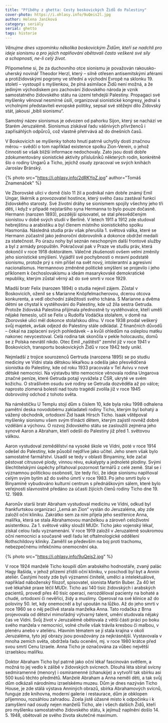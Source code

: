 ```yaml
---
title: "Příběhy z ghetta: Cesty boskovických Židů do Palestiny"
cover-photo: https://i.ohlasy.info/9uQeis2l.jpg
author: Helena Janíková
category: seriály
serial: ghetto
tags: historie
---
```


*Věnujme dnes vzpomínku několika boskovickým Židům, kteří se nadchli pro ideje sionismu a pro jejich naplňování obětovali často veškeré své síly a schopnosti, ne-li celý život.*

Připomeňme si, že za duchovního otce sionismu je považován rakousko-uherský novinář Theodor Herzl, který – silně otřesen antisemitskými aférami a protižidovskými pogromy ve střední a východní Evropě na sklonku 19. století – vystoupil s myšlenkou, že plná asimilace Židů není možná, a že jediným východiskem pro zachování židovského národa je vznik samostatného židovského státu na území tehdejší Palestiny. Propagaci své myšlenky věnoval nesmírné úsilí, organizoval sionistické kongresy, jednal s vrcholnými představiteli evropské politiky, sepsal své stěžejní dílo Židovský stát, jakousi „bibli sionismu“. 

Samotný název sionismus je odvozen od pahorku Sijon, který se nachází ve Starém Jeruzalémě. Sionismus získával řadu vášnivých přívrženců i zapřisáhlých odpůrců, což vlastně přetrvává až do dnešních časů.

V Boskovicích se myšlenky tohoto hnutí patrně uchytily dosti značnou měrou – svědčí o tom například existence spolku Zion-Verein, o jehož činnosti se však bližší informace nedochovaly. Zato jsou dosti dobře zdokumentovány sionistické aktivity příslušníků některých rodin, konkrétně šlo o rodiny Ungarů a Ticho, jejichž osudy zpracoval ve svých knihách Jaroslav Bránský.

{% photo src="https://i.ohlasy.info/2dRKYpZ.jpg" author="Tomáš Znamenáček" %}

Ve Zborovské ulici v domě číslo 11 žil a podnikal nám dobře známý Emil Ungar, likérník a provozovatel hostince, který svého času zastával funkci židovského starosty. Své životní dráhy se sionismem spojily všechny jeho tři děti, i když v případě nejstaršího syna Hermanna to bylo pouze dočasně. Hermann (narozen 1893), pozdější spisovatel, se stal přesvědčeným sionistou v době svých studií v Berlíně. V letech 1911 a 1912 zde studoval hebrejštinu a arabistiku a byl členem místního sionistického spolku Hasmonäa. Následná studia práv však přerušila 1. světová válka, které se Hermann zúčastnil jako jednoroční dobrovolník a dokonce obdržel medaili za statečnost. Po úrazu nohy byl seznán neschopným další frontové služby a byl z armády propuštěn. Pokračoval pak v Praze ve studiu práv, která dokončil v roce 1918 doktorátem. Válečné zkušenosti ovšem velmi změnily jeho sionistické smýšlení. Vyjádřil své pochybnosti o mravní podstatě sionismu, protože prý s ním přišel na svět nový, intolerantní a agresivní nacionalismus. Hermannovo změněné politické smýšlení se projevilo i jeho příklonem k čechoslovakismu a ideám masarykovské demokratické republiky, kterým zůstal věrný až do své smrti v roce 1929.

Mladší bratr Felix (narozen 1894) o studia nejevil zájem. Zůstal v Boskovicích, oženil se s Marianne Knöpfelmacherovou, dcerou otcova konkurenta, a vedl obchodní záležitosti svého tchána. S Marianne a dvěma dětmi se chystal k vystěhování do Palestiny, kde už žila sestra Getruda. Protože židovská Palestina přijímala přednostně ty vystěhovalce, kteří uměli nějaké řemeslo, učil se Felix u Rudolfa Vodáčka stolařem, v domě na Zborovské ulici měl dokonce stolařskou dílnu. V roce 1938 prodal veškerý svůj majetek, avšak odjezd do Palestiny stále odkládal. Z finančních důvodů – čekal na zaplacení svých pohledávek – a kvůli ohledům na osleplou matku nakonec nevycestoval. Celá rodina tak skončila v pekle holocaustu, domů se z Polska nevrátil nikdo. Otec Emil „naštěstí“ zemřel již v roce 1941 v Boskovicích, transportu boskovických Židů v roce 1942 tedy unikl.

Nejmladší z trojice sourozenců Gertruda (narozena 1895) se po studiu medicíny ve Vídni stala dětskou lékařkou a odešla jako přesvědčená sionistka do Palestiny, kde od roku 1933 pracovala v Tel Avivu v nové dětské nemocnici. Na výstavbu této nemocnice věnovala rodina Ungarova značné peníze, které Getruda potají vyvážela z ČSR, ukryté ve svém kožichu. O strašlivém osudu své rodiny se Getruda dozvěděla až po válce; naprosto zlomená bolestí nad touto tragédií zvolila již v roce 1945 dobrovolný odchod z tohoto světa.

Na náměstíčku U Templu stojí dům s číslem 10, kde byla roku 1998 odhalena pamětní deska novodobému zakladateli rodiny Ticho, kterým byl bohatý a vážený obchodník, ortodoxní Žid Isaak Hirsch Ticho. Isaak vštěpoval myšlenky sionismu všem svým třinácti dětem, kterým zajistil rovněž dobré vzdělání a výchovu. O rozvoj židovského státu se zasloužili zejména jeho synové Aaron a Abraham, kteří odešli do Palestiny již před 1. světovou válkou.

Aaron vystudoval zemědělství na vysoké škole ve Vídni, poté v roce 1914 odešel do Palestiny, kde působil nejdříve jako učitel. Jeho snem však bylo samostatné farmářství. Usadil se tedy v oblasti Binyaminy, kde začal pěstovat citrusové plody, vinnou révu, eukalypty a jednoleté plodiny. Svými šlechtitelskými úspěchy přitahoval pozornost farmářů z celé země. Stal se i významnou politickou osobností, lze tedy říci, že ideje sionismu naplňoval celým svým bytím až do svého úmrtí v roce 1983. Po jeho smrti bylo v Binyamině vybudováno kulturní centrum s přednáškovým sálem, které bylo veřejnosti slavnostně předáno za účasti žijících členů rodiny Ticho dne 19. 12. 1989.

Aaronův starší bratr Abraham vystudoval medicínu ve Vídni, odkud byl frankfurtskou organizací „Lemá an Zion“ vyslán do Jeruzaléma, aby zde založil oční kliniku. Zakrátko sem za ním přijela jeho sestřenice Anna, malířka, která se stala Abrahamovou manželkou a zároveň celoživotní asistentkou. Za 1. světové války sloužil MUDr. Ticho jako vojenský lékař, získal celou řadu vyznamenání. V roce 1919 založil v Jeruzalémě soukromou oční nemocnici a současně vedl řadu let oftalmologické oddělení Rothschildovy kliniky. Zaměřil se především na boj proti trachomu, nebezpečnému infekčnímu onemocnění oka.

{% photo src="https://i.ohlasy.info/9uQeis2.jpg" %}

V roce 1924 manželé Ticho koupili dům arabského hodnostáře, zvaný palác Hagy Rašída, v jehož přízemí zřídili oční kliniku, v poschodí byl byt a Annin ateliér. Častými hosty zde byli významní činitelé, umělci a intelektuálové, například náboženský filozof, spisovatel, sionista Martin Buber. Za 40 let své lékařské praxe léčil MUDr. Ticho asi 140 tisíc židovských i arabských pacientů, provedl přes 40 tisíc operací, nerozděloval pacienty na bohaté a chudé, ortodoxní či nevěřící, židy a muslimy. Operoval na své klinice až do poloviny 50. let, kdy onemocněl a byl upoután na lůžko. Až do jeho smrti v roce 1960 se o něj pečlivě starala manželka Anna. Tato rodačka z Brna projevovala od dětství mimořádný výtvarný talent, umění studovala nějaký čas ve Vídni. Svůj život v Jeruzalémě obětovala z větší části práci po boku svého manžela v nemocnici, volné chvíle však trávila kresbou či malbou, v plenéru anebo v ateliéru. Hlavním tématem se jí stala krajina v okolí Jeruzaléma, tyto její obrazy jsou považovány za nejkrásnější. Vystavovala v mnoha zemích světa, obdržela řadu ocenění, mj. v roce 1980 krátce před svou smrtí Cenu Izraele. Anna Ticho je označována za vůbec největší izraelskou malířku.

Doktor Abraham Ticho byl patrně jako oční lékař fascinován světlem, a možná to jej vedlo k zálibě v židovských svícnech. Dlouhá léta sbíral svícny sedmiramenné (menory) i osmiramenné (chanukije) a vytvořil tak sbírku asi 500 kusů těchto předmětů. Manželé Abraham a Anna neměli děti, a tak svůj dům odkázali národnímu izraelskému muzeu. Dům je dnes nazýván Ticho House, je zde stálá výstava Anniných obrazů, sbírka Abrahamových svícnů, funguje zde knihovna, moderní galerie i restaurace, dům je obklopen příjemnou, rozsáhlou zahradou. Zcela jistě úžasné místo k odpočinku i k zamyšlení nad osudy nejen manželů Ticho, ale i všech dalších Židů, kteří pro myšlenku samostatného židovského státu, k jejímuž naplnění došlo 14. 5. 1948, obětovali ze svého života skutečné maximum.
